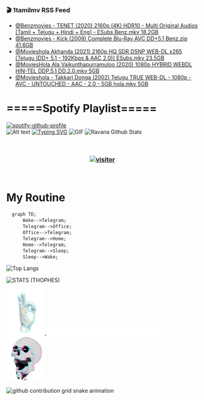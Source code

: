### 🎬 1tamilmv RSS Feed

<!-- BLOG-POST-LIST:START -->
- [@Benzmovies - TENET &lpar;2020&rpar; 2160p &lpar;4K&rpar; HDR10 - Multi  Original Audios [Tamil + Telugu + Hindi + Eng] - ESubs Benz.mkv 18.2GB](https://www.1tamilmv.cloud/index.php?/forums/topic/164363-benzmovies-tenet-2020-2160p-4k-hdr10-multi-original-audios-tamil-telugu-hindi-eng-%C2%A0esubs-benzmkv-182gb/&do=findComment&comment=328784)
- [@Benzmovies - Kick &lpar;2009&rpar; Complete Blu-Ray AVC DD+5.1 Benz.zip 41.6GB](https://www.1tamilmv.cloud/index.php?/forums/topic/164362-benzmovies-kick-2009-complete-blu-ray-avc-dd51-benzzip-416gb/&do=findComment&comment=328783)
- [@Movieshola  Akhanda &lpar;2021&rpar; 2160p HQ SDR DSNP WEB-DL x265 [Telugu &lpar;DD+ 5.1 - 192Kbps &amp; AAC 2.0&rpar;] ESubs.mkv  23.5GB](https://www.1tamilmv.cloud/index.php?/forums/topic/164361-movieshola-akhanda-2021-2160p-hq-sdr-dsnp-web-dl-x265-telugu-dd-51-192kbps-aac-20-esubsmkv-235gb/&do=findComment&comment=328782)
- [@MoviesHola Ala Vaikunthapurramuloo &lpar;2020&rpar; 1080p HYBRID WEBDL HIN-TEL DDP.5.1 DD.2.0.mkv 5GB](https://www.1tamilmv.cloud/index.php?/forums/topic/164360-movieshola-ala-vaikunthapurramuloo-2020-1080p-hybrid-webdl-hin-tel-ddp51-dd20mkv-5gb/&do=findComment&comment=328781)
- [@Movieshola - Takkari Donga &lpar;2002&rpar; Telugu TRUE WEB-DL - 1080p - AVC - UNTOUCHED - AAC - 2.0 - 5GB hola.mkv 5GB](https://www.1tamilmv.cloud/index.php?/forums/topic/164359-movieshola-takkari-donga-2002-telugu-true-web-dl-1080p-avc-untouched-aac-20-5gb-holamkv-5gb/&do=findComment&comment=328780)
<!-- BLOG-POST-LIST:END -->

# =====Spotify Playlist=====
[![spotify-github-profile](https://spotify-github-profile.vercel.app/api/view?uid=31rfzgmuvvewegdlxvlev4ynz4vu&cover_image=true&theme=default&bar_color=53b14f&bar_color_cover=true)](https://ravana69.github.io/rss)
</br>
![Alt text](https://spotify-recently-played-readme.vercel.app/api?user=31rfzgmuvvewegdlxvlev4ynz4vu)
[![Typing SVG](https://readme-typing-svg.herokuapp.com?color=%2336BCF7&center=true&vCenter=true&multiline=true&height=81&lines=I+AM+RAVANA;CONTACT+ME+ON+TELEGRAM%3A+%40R4V4N4)](https://git.io/typing-svg)
<img align="centre" height="400px" width="490px" alt="GIF" src="https://github.com/ravana69/ravana69/blob/master/rvm.gif" />
![Ravana Github Stats](https://github-readme-stats.vercel.app/api?username=ravana69&&show_icons=true&theme=radical)

<br />
<h3 align="center"> <a href="https://t.me/r4v4n4"><img src="https://profile-counter.glitch.me/ravana69/count.svg" alt="visitor" width="600"></a> </h3>
</br>

<H1>My Routine</H1>

```mermaid
  graph TD;
      Wake-->Telegram;
      Telegram-->Office;
      Office-->Telegram;
      Telegram-->Home;
      Home-->Telegram;
      Telegram-->Sleep;
      Sleep-->Wake;
```
![Top Langs](https://github-readme-stats.vercel.app/api/top-langs/?username=ravana69&&show_icons=true&theme=radical)

![STATS (THOPHES)](https://github-profile-trophy.vercel.app/?username=ravana69&theme=gruvbox&margin-w=10&margin-h=15&column=8)
<br />
<p align="left">
    <a href="#">
        <img width="20%" src="./assets/images/hand.gif" alt="" />
    </a>
    <a href="#">
        <img width="59%" src="./assets/images/spacer.png" alt="" >
    </a>
    <a href="#">
        <img width="20%" src="./assets/images/skull.gif" alt="" />
    </a>
</p>




![github contribution grid snake animation](https://raw.githubusercontent.com/ravana69/ravana69/output/github-contribution-grid-snake-dark.svg#gh-dark-mode-only)
